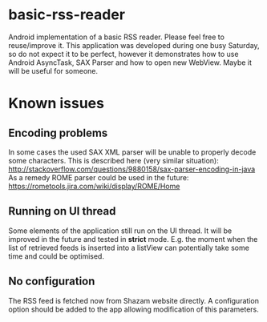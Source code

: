 basic-rss-reader
================

Android implementation of a basic RSS reader. Please feel free to reuse/improve it.
This application was developed during one busy Saturday, so do not expect it to be perfect, however it demonstrates how to use Android AsyncTask, SAX Parser and how to open new WebView. Maybe it will be useful for someone.

Known issues
============

Encoding problems
-----------------
In some cases the used SAX XML parser will be unable to properly decode some characters. 
This is described here (very similar situation):
http://stackoverflow.com/questions/9880158/sax-parser-encoding-in-java
As a remedy ROME parser could be used in the future:
https://rometools.jira.com/wiki/display/ROME/Home

Running on UI thread
--------------------
Some elements of the application still run on the UI thread. It will be improved in the future and tested in **strict** mode. E.g. the moment when the list of retrieved feeds is inserted into a listView can potentially take some time and could be optimised.

No configuration
----------------
The RSS feed is fetched now from Shazam website directly. A configuration option should be added to the app allowing modification of this parameters.